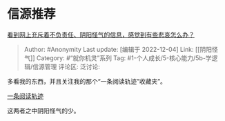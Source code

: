 # 信源推荐
[看到网上充斥着不负责任、阴阳怪气的信息，感觉到有些悲哀怎么办？](https://www.zhihu.com/question/570361873/answer/2787064844)

> Author: #Anonymity
> Last update: [编辑于 2022-12-04]
> Link: [[阴阳怪气]]
> Category: #“就你机灵”系列
> Tag:  #1-个人成长/5-核心能力/5b-学逻辑/信源管理 
> 评论区:
> 泛讨论:

多看我的东西，并且关注我的那个“一条阅读轨迹”收藏夹”。

[一条阅读轨迹](https://www.zhihu.com/collection/163594245)

这两者之中阴阳怪气的少。
